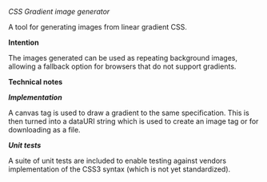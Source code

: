 *CSS Gradient image generator*

A tool for generating images from linear gradient CSS.

**Intention**

The images generated can be used as repeating background images, allowing a fallback option for browsers that do not support gradients.

**Technical notes**

***Implementation***

A canvas tag is used to draw a gradient to the same specification. This is then turned into a dataURI string which is used to create an image tag or for downloading as a file.

***Unit tests***

A suite of unit tests are included to enable testing against vendors implementation of the CSS3 syntax (which is not yet standardized).